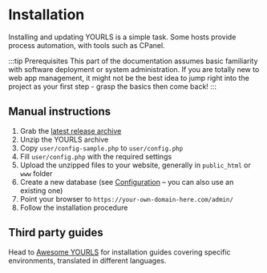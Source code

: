 # Installation

Installing and updating YOURLS is a simple task.
Some hosts provide process automation, with tools such as CPanel.

:::tip Prerequisites
This part of the documentation assumes basic familiarity with software deployment or system administration.
If you are totally new to web app management, it might not be the best idea to jump right into the project as your first step - grasp the basics then come back!
::: 

## Manual instructions

1. Grab the [latest release archive](https://github.com/YOURLS/YOURLS/releases)
2. Unzip the YOURLS archive
3. Copy `user/config-sample.php` to `user/config.php`
4. Fill `user/config.php` with the required settings
5. Upload the unzipped files to your website, generally in `public_html` or `www` folder
6. Create a new database (see [Configuration](/docs/guide/essentials/configuration) – you can also use an existing one)
7. Point your browser to `https://your-own-domain-here.com/admin/`
8. Follow the installation procedure

## Third party guides

Head to [Awesome YOURLS](https://github.com/YOURLS/awesome-yourls#guides--tutorials) for installation guides covering specific environments, translated in different languages.
